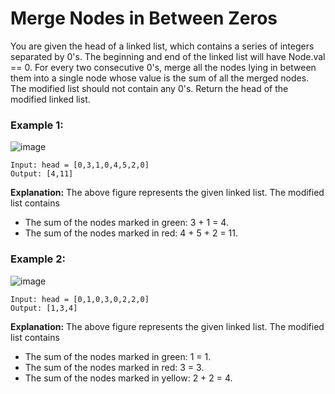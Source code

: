 # Merge Nodes in Between Zeros

You are given the head of a linked list, which contains a series of integers separated by 0's. The beginning and end of the linked list will have Node.val == 0.
For every two consecutive 0's, merge all the nodes lying in between them into a single node whose value is the sum of all the merged nodes. The modified list should not contain any 0's.
Return the head of the modified linked list.


### Example 1:
![image](https://github.com/Aishwariyaa-Anand/Competitive-Coding/assets/124241367/eae41d1e-9f80-4092-8260-ec7c16d783a9)

```
Input: head = [0,3,1,0,4,5,2,0]
Output: [4,11]
```
**Explanation:**
The above figure represents the given linked list. The modified list contains
- The sum of the nodes marked in green: 3 + 1 = 4.
- The sum of the nodes marked in red: 4 + 5 + 2 = 11.


### Example 2:
![image](https://github.com/Aishwariyaa-Anand/Competitive-Coding/assets/124241367/c181f995-bdc2-4c2a-8df6-1721721b34d9)

```
Input: head = [0,1,0,3,0,2,2,0]
Output: [1,3,4]
```
**Explanation:**
The above figure represents the given linked list. The modified list contains
- The sum of the nodes marked in green: 1 = 1.
- The sum of the nodes marked in red: 3 = 3.
- The sum of the nodes marked in yellow: 2 + 2 = 4.
